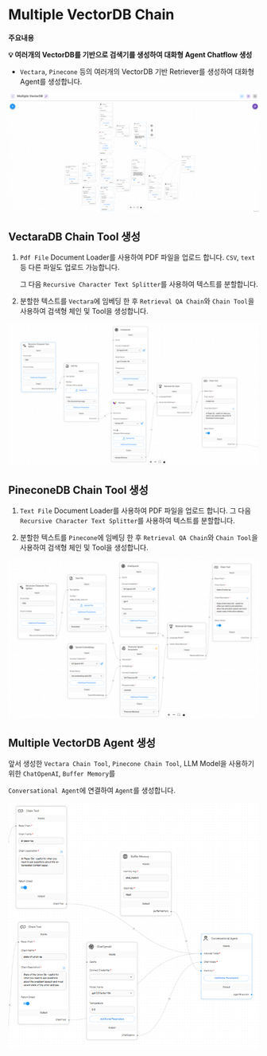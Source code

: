 # Multiple VectorDB Chain

**주요내용**

**💡 여러개의 VectorDB를 기반으로 검색기를 생성하여 대화형 Agent Chatflow 생성**

- `Vectara`, `Pinecone` 등의 여러개의 VectorDB 기반 Retriever를 생성하여 대화형 Agent를 생성합니다.


<img src="./images/Multiple VectorDB/Multiple Vector DB.png" alt="API Agent OpenAI">


## VectaraDB Chain Tool 생성

1. `Pdf File` Document Loader를 사용하여 PDF 파일을 업로드 합니다. `CSV`, `text`등 다른 파일도 업로드 가능합니다.

    그 다음 `Recursive Character Text Splitter`를 사용하여 텍스트를 분할합니다.

2. 분할한 텍스트를 `Vectara`에 임베딩 한 후 `Retrieval QA Chain`와 `Chain Tool`을 사용하여 검색형 체인 및 Tool을 생성합니다.

<img src="./images/Multiple VectorDB/Multiple Vectara.png">


## PineconeDB Chain Tool 생성

1. `Text File` Document Loader를 사용하여 PDF 파일을 업로드 합니다. 그 다음 `Recursive Character Text Splitter`를 사용하여 텍스트를 분할합니다.

2. 분할한 텍스트를 `Pinecone`에 임베딩 한 후 `Retrieval QA Chain`와 `Chain Tool`을 사용하여 검색형 체인 및 Tool을 생성합니다.

<img src="./images/Multiple VectorDB/Multiple Pinecone.png">


## Multiple VectorDB Agent 생성

앞서 생성한 `Vectara Chain Tool`, `Pinecone Chain Tool`, LLM Model을 사용하기 위한 `ChatOpenAI`, `Buffer Memory`를 

`Conversational Agent`에 연결하여 `Agent`를 생성합니다.

<img src="./images/Multiple VectorDB/Multiple Vector DB_Agent.png">